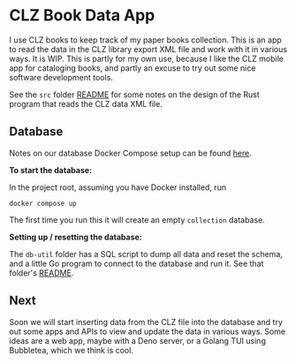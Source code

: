 # CLZ Book Data App

I use CLZ books to keep track of my paper books collection.
This is an app to read the data in the CLZ library export XML
file and work with it in various ways. It is WIP. This is partly
for my own use, because I like the CLZ mobile app for cataloging
books, and partly an excuse to try out some nice software
development tools.

See the `src` folder [README](src/README.md) for some notes on
the design of the Rust program that reads the CLZ data XML file.

## Database

Notes on our database Docker Compose setup can be found [here](database/README.md).

**To start the database:**

In the project root, assuming you have Docker installed, run

```shell
docker compose up
```

The first time you run this it will create an empty `collection` database.

**Setting up / resetting the database:**

The `db-util` folder has a SQL script to dump all data and reset the
schema, and a little Go program to connect to the database and run it.
See that folder's [README](database/README.md).

## Next

Soon we will start inserting data from the CLZ file into the database
and try out some apps and APIs to view and update the data in various ways.
Some ideas are a web app, maybe with a Deno server, or a Golang TUI
using Bubbletea, which we think is cool.
